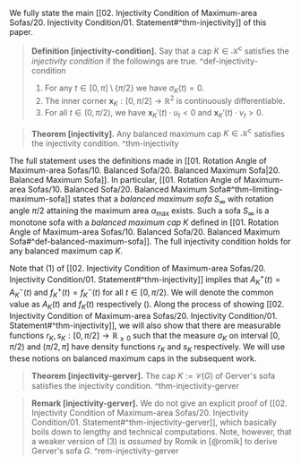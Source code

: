 We fully state the main [[02. Injectivity Condition of Maximum-area Sofas/20. Injectivity Condition/01. Statement#^thm-injectivity]] of this paper.

> __Definition [injectivity-condition].__ Say that a cap $K \in \mathcal{K}^\mathrm{c}$ satisfies the _injectivity condition_ if the followings are true. ^def-injectivity-condition
> 
> 1. For any $t \in [0, \pi] \setminus \left\{ \pi/2 \right\}$ we have $\sigma_K(t) = 0$.
> 2. The inner corner $\mathbf{x}_K : [0, \pi/2] \to \mathbb{R}^2$ is continuously differentiable.
> 3. For all $t \in (0, \pi/2)$, we have $\mathbf{x}_K'(t) \cdot u_t < 0$ and $\mathbf{x}_K'(t) \cdot v_t > 0$.

> __Theorem [injectivity].__ Any balanced maximum cap $K \in \mathcal{K}^\mathrm{c}$ satisfies the injectivity condition. ^thm-injectivity

The full statement uses the definitions made in [[01. Rotation Angle of Maximum-area Sofas/10. Balanced Sofa/20. Balanced Maximum Sofa|20. Balanced Maximum Sofa]]. In particular, [[01. Rotation Angle of Maximum-area Sofas/10. Balanced Sofa/20. Balanced Maximum Sofa#^thm-limiting-maximum-sofa]] states that a _balanced maximum sofa_ $S_{\infty}$ with rotation angle $\pi/2$ attaining the maximum area $\alpha_{\max}$ exists. Such a sofa $S_{\infty}$ is a monotone sofa with a _balanced maximum cap_ $K$ defined in [[01. Rotation Angle of Maximum-area Sofas/10. Balanced Sofa/20. Balanced Maximum Sofa#^def-balanced-maximum-sofa]]. The full injectivity condition holds for any balanced maximum cap $K$.

Note that (1) of [[02. Injectivity Condition of Maximum-area Sofas/20. Injectivity Condition/01. Statement#^thm-injectivity]] implies that $A_K^+(t) = A_K^-(t)$ and $f_K^+(t) = f_K^-(t)$ for all $t \in [0, \pi/2)$. We will denote the common value as $A_K(t)$ and $f_K(t)$ respectively (). Along the process of showing [[02. Injectivity Condition of Maximum-area Sofas/20. Injectivity Condition/01. Statement#^thm-injectivity]], we will also show that there are measurable functions $r_K, s_K : [0, \pi/2] \to \mathbb{R}_{\geq 0}$ such that the measure $\sigma_K$ on interval $[0, \pi/2)$ and $(\pi/2, \pi]$ have density functions $r_K$ and $s_K$ respectively. We will use these notions on balanced maximum caps in the subsequent work.

> __Theorem [injectivity-gerver].__ The cap $K := \mathcal{C}(G)$ of Gerver's sofa satisfies the injectivity condition. ^thm-injectivity-gerver

> __Remark [injectivity-gerver].__ We do not give an explicit proof of [[02. Injectivity Condition of Maximum-area Sofas/20. Injectivity Condition/01. Statement#^thm-injectivity-gerver]], which basically boils down to lengthy and technical computations. Note, however, that a weaker version of (3) is _assumed_ by Romik in [@romik] to derive Gerver's sofa $G$.  ^rem-injectivity-gerver
